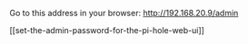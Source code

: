 Go to this address in your browser:
http://192.168.20.9/admin

[[set-the-admin-password-for-the-pi-hole-web-ui]]

